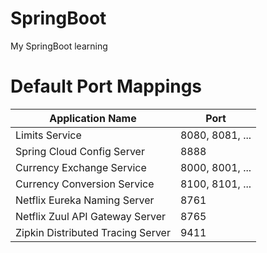 # SpringBoot
My SpringBoot learning

# Default Port Mappings
| Application Name | Port | 
| --------| -----|
| Limits Service | 8080, 8081, ... |
| Spring Cloud Config Server | 8888 |
| Currency Exchange Service | 8000, 8001, ... |
| Currency Conversion Service | 8100, 8101, ... |
| Netflix Eureka Naming Server | 8761 |
| Netflix Zuul API Gateway Server | 8765 |
| Zipkin Distributed Tracing Server | 9411 |

